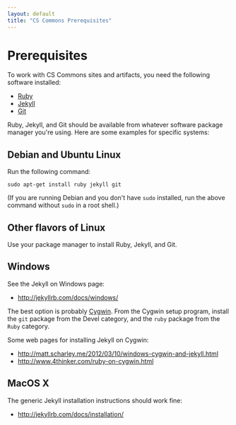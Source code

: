 ```yaml
---
layout: default
title: "CS Commons Prerequisites"
---
```


# Prerequisites

To work with CS Commons sites and artifacts, you need the following software installed:

* [Ruby](https://www.ruby-lang.org/en/)
* [Jekyll](http://jekyllrb.com/)
* [Git](http://git-scm.com/)

Ruby, Jekyll, and Git should be available from whatever software package manager you're using.  Here are some examples for specific systems:

## Debian and Ubuntu Linux

Run the following command:

    sudo apt-get install ruby jekyll git

(If you are running Debian and you don't have `sudo` installed, run the above command without `sudo` in a root shell.)

## Other flavors of Linux

Use your package manager to install Ruby, Jekyll, and Git.

## Windows

See the Jekyll on Windows page:

* <http://jekyllrb.com/docs/windows/>

The best option is probably [Cygwin](http://cygwin.com).  From the Cygwin setup program, install the `git` package from the Devel category, and the `ruby` package from the `Ruby` category.

Some web pages for installing Jekyll on Cygwin:

* <http://matt.scharley.me/2012/03/10/windows-cygwin-and-jekyll.html>
* <http://www.4thinker.com/ruby-on-cygwin.html>

## MacOS X

The generic Jekyll installation instructions should work fine:

* <http://jekyllrb.com/docs/installation/>
